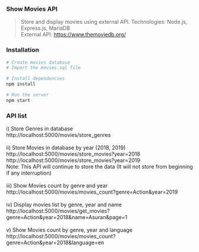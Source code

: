 ### Show Movies API
> Store and display movies using external API. Technologies: Node.js, Express.js, MariaDB <br />
> External API: https://www.themoviedb.org/

### Installation
```bash
# Create movies database
# Import the movies.sql file

# Install dependencies
npm install

# Run the server
npm start
```
### API list

i) Store Genres in database <br />
http://localhost:5000/movies/store_genres <br />
 <br />
ii) Store Movies in database by year (2018, 2019) <br />
http://localhost:5000/movies/store_movies?year=2018 <br />
http://localhost:5000/movies/store_movies?year=2019 <br />
Note: This API will continue to store the data (It will not store from beginning if any interruption) <br />
 <br />
iii) Show Movies count by genre and year <br />
http://localhost:5000/movies/movies_count?genre=Action&year=2019 <br />
 <br />
iv) Display movies list by genre, year and name <br />
http://localhost:5000/movies/get_movies?genre=Action&year=2018&name=Asuran&page=1 <br />
 <br />
v) Show Movies count by genre, year and language <br />
http://localhost:5000/movies/movies_count?genre=Action&year=2018&language=en <br />
